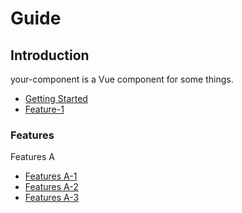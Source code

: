 # Guide

## Introduction

your-component is a Vue component for some things.

- [Getting Started](./getting-started.md)
- [Feature-1](./feature-1.md)

### Features

Features A

- [Features A-1](./feature-1.md)
- [Features A-2](./feature-1.md)
- [Features A-3](./feature-1.md)

